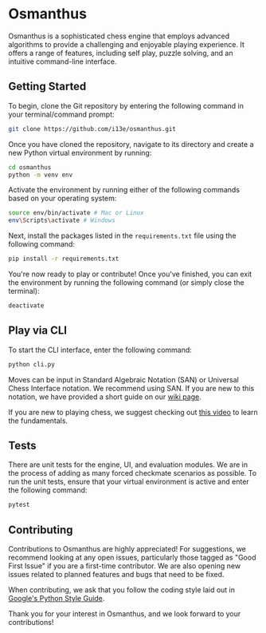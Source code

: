 # Osmanthus

Osmanthus is a sophisticated chess engine that employs advanced algorithms to provide a challenging
and enjoyable playing experience. It offers a range of features, including self play, puzzle solving,
and an intuitive command-line interface.

## Getting Started

To begin, clone the Git repository by entering the following command in your terminal/command prompt:

```sh
git clone https://github.com/i13e/osmanthus.git
```

Once you have cloned the repository, navigate to its directory and create a new Python virtual environment
by running:

```sh
cd osmanthus
python -m venv env
```

Activate the environment by running either of the following commands based on your operating system:

```sh
source env/bin/activate # Mac or Linux
env\Scripts\activate # Windows
```

Next, install the packages listed in the `requirements.txt` file using the following command:

```sh
pip install -r requirements.txt
```

You're now ready to play or contribute! Once you've finished, you can exit the environment by running
the following command (or simply close the terminal):

```sh
deactivate
```

## Play via CLI

To start the CLI interface, enter the following command:

```sh
python cli.py
```

<!-- Maybe include a gif of the interface here? -->

Moves can be input in Standard Algebraic Notation (SAN) or Universal Chess Interface notation. We
recommend using SAN. If you are new to this notation, we have provided a short guide on our 
[wiki page](https://github.com/i13e/osmanthus/wiki/san).

If you are new to playing chess, we suggest checking out [this video](https://www.youtube.com/watch?v=OCSbzArwB10)
to learn the fundamentals.

## Tests

There are unit tests for the engine, UI, and evaluation modules. We are in the process of adding as
many forced checkmate scenarios as possible. To run the unit tests, ensure that your virtual environment
is active and enter the following command:

```sh
pytest
```

## Contributing

Contributions to Osmanthus are highly appreciated! For suggestions, we recommend looking at any open issues,
particularly those tagged as "Good First Issue" if you are a first-time contributor. We are also opening new
issues related to planned features and bugs that need to be fixed.

When contributing, we ask that you follow the coding style laid out in [Google's Python Style Guide](https://google.github.io/styleguide/pyguide.html).

Thank you for your interest in Osmanthus, and we look forward to your contributions!

<!-- 谢谢，李桂花。我愛你 -->
